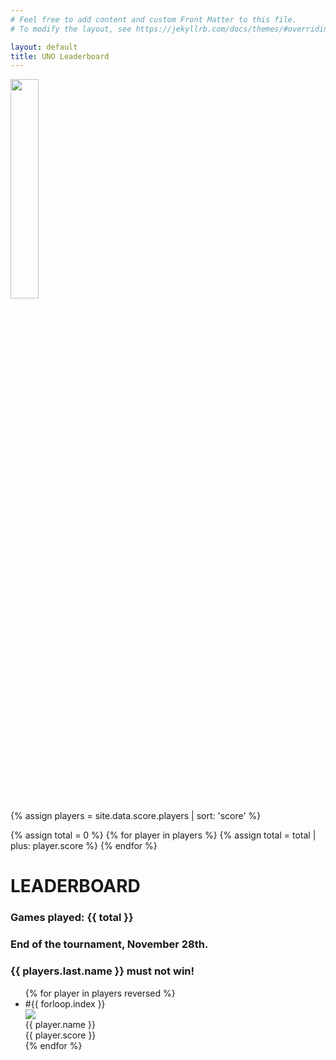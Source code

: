 ```yaml
---
# Feel free to add content and custom Front Matter to this file.
# To modify the layout, see https://jekyllrb.com/docs/themes/#overriding-theme-defaults

layout: default
title: UNO Leaderboard
---
```

<div class="row">
  <img class="rounded mx-auto d-block" src="img/uno.svg" width="30%" height="30%">
</div>
{% assign players = site.data.score.players | sort: 'score' %}

{% assign total = 0 %}
{% for player in players %}
  {% assign total = total | plus: player.score %}
{% endfor %}

<h1 class="title text-center display-4">LEADERBOARD</h1>

<div class="row">
  <div class="col text-center"><h3>Games played: {{ total }} </h3></div>  
</div>  
<div class="row">
  <div class="col text-center"><h3>End of the tournament, November 28th.</h3></div>  
</div>  

<div class="row">
  <div class="col text-center"><h3>{{ players.last.name }} must not win!</h3></div>  
</div>  



<ul class="list-group-flush leaderboard" style="">
  {% for player in players reversed %}
      <li class="list-group-item">
        <div class="row">
          <div class="col-1">#{{ forloop.index }}</div>
          <div class="col-1"><img class="gravatar" src="http://www.gravatar.com/avatar/{{ player.hash }}?s=60&amp;d=robohash" /></div>
          <div class="col-5">{{ player.name }}</div>
          <div class="col-5 text-right">{{ player.score }}</div>
        </div>      
      </li>
  {% endfor %}
</ul>
